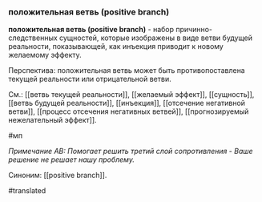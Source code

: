 ### положительная ветвь (positive branch)

**положительная ветвь (positive branch)** - набор причинно-следственных сущностей, которые изображены в виде ветви будущей реальности, показывающей, как инъекция приводит к новому желаемому эффекту.

Перспектива: положительная ветвь может быть противопоставлена текущей реальности или отрицательной ветви.

См.: [[ветвь текущей реальности]], [[желаемый эффект]], [[сущность]], [[ветвь будущей реальности]], [[инъекция]], [[отсечение негативной ветви]], [[процесс отсечения негативных ветвей]], [[прогнозируемый нежелательный эффект]].

#мп

*Примечание АВ: Помогает решить третий слой сопротивления - Ваше решение не решает нашу проблему.*

Синоним: [[positive branch]].

#translated
